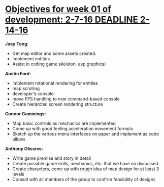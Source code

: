 <h1><b><u>Objectives for week 01 of development: 2-7-16 DEADLINE 2-14-16</u></b></h1>
<b>Joey Tong:</b><ul><li> Get map editor and some assets created.</li>
<li>Implement entities</li>
<li>Assist in coding game skeleton, esp graphical</li></ul>
<b>Austin Ford:</b><ul><li>Implement rotational rendering for entities</li>
<li>map scrolling</li>
<li>developer's console</li>
<li>move FPS handling to new command-based console</li>
<li>Create hierarchal screen rendering structure</li></ul>
<b>Connor Cummings:</b><ul><li> Map basic controls as mechanics are implemented</li>
<li>Come up with good feeling acceleration movement formula</li>
<li>Sketch up the various menu interfaces on paper and implement as code allows</li></ul>
<b>Anthony Olivares:</b><ul><li>Write game premise and story in detail</li>
<li>Create possible game skills, mechanics, etc. that we have no discussed</li>
<li>Create characters, come up with rough idea of map design for at least 3 levels</li>
<li>Consult with all members of the group to confirm feasibility of designs</li></ul>
